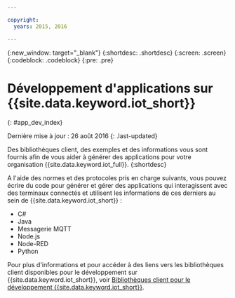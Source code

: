 ```yaml
---

copyright:
  years: 2015, 2016

---
```


{:new_window: target="_blank"}
{:shortdesc: .shortdesc}
{:screen: .screen}
{:codeblock: .codeblock}
{:pre: .pre}

# Développement d'applications sur {{site.data.keyword.iot_short}}
{: #app_dev_index}

Dernière mise à jour : 26 août 2016
{: .last-updated}

Des bibliothèques client, des exemples et des informations vous sont fournis afin de vous aider à générer des applications pour votre organisation {{site.data.keyword.iot_full}}.
{:shortdesc}

A l'aide des normes et des protocoles pris en charge suivants, vous pouvez écrire du code pour générer et gérer des applications qui interagissent avec des terminaux connectés et utilisent les informations de ces derniers au sein de {{site.data.keyword.iot_short}} :

- C#
- Java
- Messagerie MQTT
- Node.js
- Node-RED
- Python

Pour plus d'informations et pour accéder à des liens vers les bibliothèques client disponibles pour le développement sur {{site.data.keyword.iot_short}}, voir [Bibliothèques client pour le développement {{site.data.keyword.iot_short}}](../iot_platform_client_lib.html).
